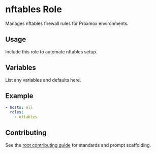 # nftables Role

Manages nftables firewall rules for Proxmox environments.

## Usage
Include this role to automate nftables setup.

## Variables
List any variables and defaults here.

## Example
```yaml
- hosts: all
  roles:
    - nftables
```

## Contributing
See the [root contributing guide](../../docs/contributing.md) for standards and prompt scaffolding.